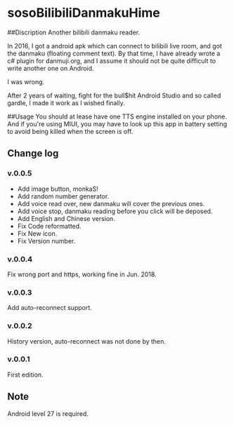 # sosoBilibiliDanmakuHime
##Discription
Another bilibili danmaku reader.

In 2016, I got a android apk which can connect to bilibili live room, and got the danmaku (floating comment text). By that time, I have already wrote a c# plugin for danmuji.org, and I assume it should not be quite difficult to write another one on Android.

I was wrong.

After 2 years of waiting, fight for the bull$hit Android Studio and so called gardle, I made it work as I wished finally.

##Usage
You should at lease have one TTS engine installed on your phone.</br>
And if you're using MIUI, you may have to look up this app in battery setting to avoid being killed when the screen is off.

## Change log

### v.0.0.5
* Add image button, monkaS!
* Add random number generator.
* Add voice read over, new danmaku will cover the previous ones.
* Add voice stop, danmaku reading before you click will be deposed.
* Add English and Chinese version.
* Fix Code reformatted.
* Fix New icon.
* Fix Version number.

### v.0.0.4
Fix wrong port and https, working fine in Jun. 2018.

### v.0.0.3
Add auto-reconnect support.

### v.0.0.2
History version, auto-reconnect was not done by then.

### v.0.0.1
First edition.

## Note
Android level 27 is required.